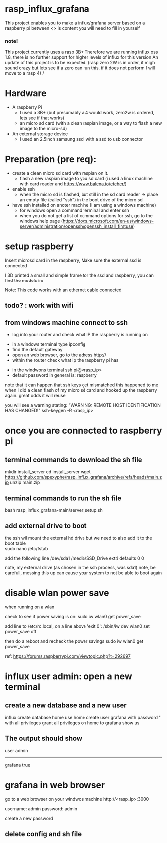 
# rasp_influx_grafana
This project enables you to make a influx/grafana server based on a raspberry pi
between <> is content you will need to fill in yourself

### note!
This project currently uses a rasp 3B+
Therefore we are running influx oss 1.8, there is no further support for higher levels of influx for this version
An update of this project is to be expected. (rasp zero 2W is in order, it migh sound crazy but lets see if a zero can run this. if it does not perform I will move to a rasp 4)
/
# Hardware
- A raspberry Pi
  * I used a 3B+ (but presumably a 4 would work, zero2w is ordered, lets see if that works)
  * an micro sd card (with a clean raspian image, or a way to flash a new image to the micro-sd)
- An external storage device
  * I used an 2.5inch samsung ssd, with a ssd to usb connector
 
# Preparation (pre req):
- create a clean micro sd card with raspian on it.
  * flash a new raspian image to you sd card (i used a linux machine with card reader and https://www.balena.io/etcher/)
- enable ssh
  * when the micro sd is flashed, but still in the sd card reader -> place an empty file (called "ssh") in the boot drive of the micro sd
- have ssh installed on anoter machine (I am using a windows machine)
  * for windows open a command terminal and enter ssh
  * when you do not get a list of command options for ssh, go to the windows help page 
  (https://docs.microsoft.com/en-us/windows-server/administration/openssh/openssh_install_firstuse)
 
# setup raspberry
Insert microsd card in the raspberry, 
Make sure the external ssd is connected
 
I 3D printed a small and simple frame for the ssd and raspberry, you can find the models in:

Note: This code works with an ethernet cable connected
## todo? : work with wifi
 
## from windows machine connect to ssh
-  log into your router and check what IP the raspberry is running on
  * in a windows terminal type ipconfig
  * find the default gateway
  * open an web browser, go to the adress http://<default gateway adress>
  * within the router check what ip the raspberry pi has
- in the windwons terminal ssh pi@<rasp_ip>
- default password in general is: raspberry
 
note that it can happen that ssh keys get mismatched
this happened to me when I did a clean flash of my micro sd card and hooked up the raspberry again. 
great odds it will reuse
 
you will see a warning stating: "WARNING: REMOTE HOST IDENTIFICATION HAS CHANGED!"
ssh-keygen -R <rasp_ip>
 
# once you are connected to raspberry pi
## terminal commands to download the sh file
mkdir install_server
cd install_server
wget https://github.com/spexyphe/rasp_influx_grafana/archive/refs/heads/main.zip
unzip main.zip

## terminal commands to run the sh file
bash rasp_influx_grafana-main/server_setup.sh
 
## add external drive to boot
the ssh wil mount the external hd drive 
but we need to also add it to the boot table  
sudo nano /etc/fstab
  
add the following line 
/dev/sda1 /media/SSD_Drive ext4 defaults 0 0 
 
note, my external drive (as chosen in the ssh process, was sda1) 
note, be carefull, messing this up can cause your system to not be able to boot again 
 
# disable wlan power save
when running on a wlan 

check to see if power saving is on:
sudo iw wlan0 get power_save

add line to /etc/rc.local, on a line above 'exit 0':
/sbin/iw dev wlan0 set power_save off

then do a reboot
and recheck the power savings
sudo iw wlan0 get power_save

ref: https://forums.raspberrypi.com/viewtopic.php?t=292697

# influx user admin: open a new terminal
## create a new database and a new user
influx
create database home
use home
create user grafana with password '<passwordhere>' with all privileges
grant all privileges on home to grafana
show us
 
## The output should show
user admin
---- -----
grafana true
 
 
# grafana in web browser
go to a web browser on your windwos machine
http://<rasp_ip>:3000
 
username: admin
password: admin
 
create a new password
 
## delete config and sh file
